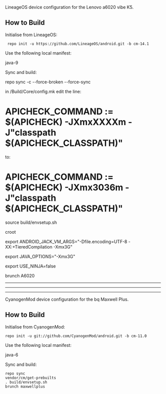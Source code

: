 
LineageOS device configuration for the Lenovo a6020 vibe K5.

How to Build
---------------

Initialise from LineageOS:

     repo init -u https://github.com/LineageOS/android.git -b cm-14.1

Use the following local manifest:

java-9

Sync and build:

repo sync -c --force-broken --force-sync

in /Build/Core/config.mk edit the line:
 # APICHECK_COMMAND := $(APICHECK) -JXmxXXXXm -J"classpath $(APICHECK_CLASSPATH)"

to:

 # APICHECK_COMMAND := $(APICHECK) -JXmx3036m -J"classpath $(APICHECK_CLASSPATH)"

source build/envsetup.sh

croot

export ANDROID_JACK_VM_ARGS="-Dfile.encoding=UTF-8 -XX:+TieredCompilation -Xmx3G"

export JAVA_OPTIONS="-Xmx3G"

export USE_NINJA=false

brunch A6020



------------------------------------------------------------------------------------------------
------------------------------------------------------------------------------------------------
------------------------------------------------------------------------------------------------


CyanogenMod device configuration for the bq Maxwell Plus.

How to Build
---------------

Initialise from CyanogenMod:

    repo init -u git://github.com/CyanogenMod/android.git -b cm-11.0

Use the following local manifest:

java-6

Sync and build:

    repo sync
    vendor/cm/get-prebuilts
    . build/envsetup.sh
    brunch maxwellplus

